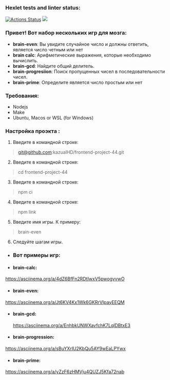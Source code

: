 ### Hexlet tests and linter status:
[![Actions Status](https://github.com/kazualHD/frontend-project-44/workflows/hexlet-check/badge.svg)](https://github.com/kazualHD/frontend-project-44/actions)
<a href=https://codeclimate.com/github/kazualHD/frontend-project-44><img src="https://api.codeclimate.com/v1/badges/54354022d6a8dd8cb3ea/maintainability"/></a>

### Привет! Вот набор нескольких игр для мозга:
* **brain-even**: Вы увидите случайное число и  должны ответить,  является число четным или нет 
* **brain calc**: Арифметические выражения, которые необходимо вычислить.
* **brain-gcd**: Найдите общий делитель. 
* **brain-progresiion**: Поиск пропущенных чисел в последовательности чисел.
* **brain-prime**: Определите является число простым или нет

### Требования:

* Nodejs
* Make
* Ubuntu, Macos or WSL (for Windows)

### Настройка проэкта :

1. Введите в командной строке: 
> git@github.com:kazualHD/frontend-project-44.git

2. Введите в командной строке: 
> cd frontend-project-44

3. Введите в командной строке: 
> npm ci

4. Введите в командной строке: 
> npm link

5. Введите имя игры. К примеру: 
> brain-even

6. Следуйте шагам игры.

* ### Вот примеры игр:

* #### brain-calc:

https://asciinema.org/a/4dZ6BfFn2RDtIwxV5pwogvvwO

* #### brain-even:

https://asciinema.org/a/Jt6KV4Kx1Wk6GKRrVIpayEEQM

* #### brain-gcd:

  https://asciinema.org/a/EnhbkUNWXavfchK7LqlDBtxE3

* #### brain-progression:

https://asciinema.org/a/sBuYXrIU2KbQu5AY9wEaLPYwx

* #### brain-prime:

https://asciinema.org/a/yZzF6zHMVju4QUZJ5Kfa72nab

